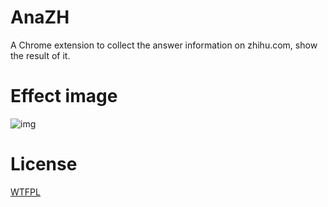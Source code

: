AnaZH
=====

A Chrome extension  to collect the answer information on zhihu.com, show the result of it.

Effect image
=====
![img](https://raw.githubusercontent.com/justdark/AnaZH/master/effect.png)

License
====
[WTFPL](http://www.wtfpl.net/)

